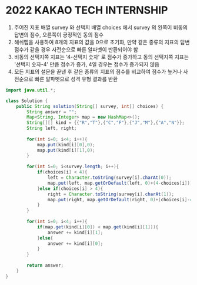 # 2022 KAKAO TECH INTERNSHIP
1. 주어진 지표 배열 survey 와 선택지 배열 choices 에서 survey 의 왼쪽이 비동의 답변의 점수, 오른쪽이 긍정적인 동의 점수 
2. 해쉬맵을 사용하여 8개의 지표의 값을 0으로 초기화, 만약 같은 종류의 지표의 답변 점수가 같을 경우 사전순으로 빠른 알파벳이 반환되어야 함
3. 비동의 선택지쪽 지표는 '4-선택지 숫자' 로 점수가 증가하고 동의 선택지쪽 지표는 '선택지 숫자-4' 만큼 점수가 증가, 4일 경우는 점수가 증가되지 않음
4. 모든 지표의 설문을 끝낸 후 같은 종류의 지표의 점수를 비교하여 점수가 높거나 사전순으로 빠른 알파벳으로 성격 유형 결과를 반환


```java
import java.util.*;

class Solution {
    public String solution(String[] survey, int[] choices) {
        String answer = "";
        Map<String, Integer> map = new HashMap<>();
        String[][] kind = {{"R","T"},{"C","F"},{"J","M"},{"A","N"}};
        String left, right;
        
        for(int i=0; i<4; i++){
            map.put(kind[i][0],0);
            map.put(kind[i][1],0);
        }
        
        for(int i=0; i<survey.length; i++){
            if(choices[i] < 4){
                left = Character.toString(survey[i].charAt(0));
                map.put(left, map.getOrDefault(left, 0)+(4-choices[i]));
            }else if(choices[i] > 4){
                right = Character.toString(survey[i].charAt(1));
                map.put(right, map.getOrDefault(right, 0)+(choices[i]-4));
            }
        }
                        
        for(int i=0; i<4; i++){
            if(map.get(kind[i][0]) < map.get(kind[i][1])){
                answer += kind[i][1];
            }else{
                answer += kind[i][0];
            }
        }
        
        return answer;
    }
}
```
